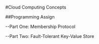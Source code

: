 #Cloud Computing Concepts 

##Programming Assign

--Part One: Membership Protocol

--Part Two: Fault-Tolerant Key-Value Store
